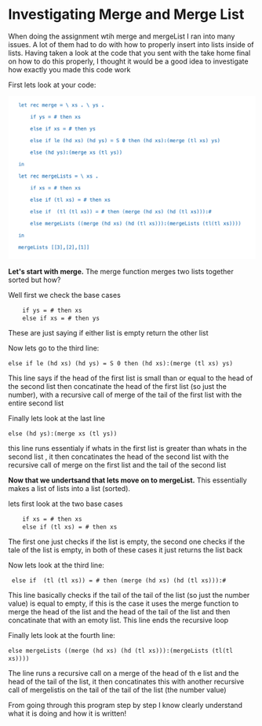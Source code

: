 # Investigating Merge and Merge List

When doing the assignment wtih merge and mergeList I ran into many issues. A lot of them had to do with how to properly insert into lists inside of lists. Having taken a look at the code that you sent with the take home final on how to do this properly, I thought it would be a good idea to investigate how exactly you made this code work

First lets look at your code:

![alt text](code.png "Title")

**Let's start with merge.** The merge function merges two lists together sorted but how?

Well first we check the base cases

```
    if ys = # then xs
    else if xs = # then ys
```

These are just saying if either list is empty return the other list

Now lets go to the third line:

```
else if le (hd xs) (hd ys) = S 0 then (hd xs):(merge (tl xs) ys)
```

This line says if the head of the first list is small than or equal to the head of the second list then concatinate the head of the first list (so just the number), with a recursive call of merge of the tail of the first list with the entire second list

Finally lets look at the last line

```
else (hd ys):(merge xs (tl ys))
```

this line runs essentialy if whats in the first list is greater than whats in the second list , it then concatinates the head of the second list with the recursive call of merge on the first list and the tail of the second list

**Now that we undertsand that lets move on to mergeList.** This essentially makes a list of lists into a list (sorted).

lets first look at the two base cases
```
    if xs = # then xs
    else if (tl xs) = # then xs
```

The first one just checks if the list is empty, the second one checks if the tale of the list is empty, in both of these cases it just returns the list back

Now lets look at the third line:
```
 else if  (tl (tl xs)) = # then (merge (hd xs) (hd (tl xs))):#
```

This line basically checks if the tail of the tail of the list (so just the number value) is equal to empty, if this is the case it uses the merge function to merge the head of the list and the head of the tail of the list and then concatinate that with an emoty list. This line ends the recursive loop

Finally lets look at the fourth line:
```
else mergeLists ((merge (hd xs) (hd (tl xs))):(mergeLists (tl(tl xs))))
```

The line runs a recursive call on a merge of the head of th e list and the head of the tail of the list, it then concatinates this with another recursive call of mergelistis on the tail of the tail of the list (the number value)

From going through this program step by step I know clearly understand what it is doing and how it is written!